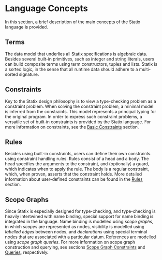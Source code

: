 # Language Concepts

In this section, a brief description of the main concepts of the Statix language
is provided.


## Terms

The data model that underlies all Statix specifications is algebraic data.
Besides several built-in primitives, such as integer and string literals, users
can build composite terms using term constructors, tuples and lists. Statix is
a sorted logic, in the sense that all runtime data should adhere to a
multi-sorted signature.


## Constraints

Key to the Statix design philosophy is to view a type-checking problem as a
constraint problem. When solving the constraint problem, a minimal model is inferred
from the constraints. This model represents a principal typing for the original
program. In order to express such constraint problems, a versatile set of built-in
constraints is provided by the Statix language. For more information on constraints,
see the [Basic Constraints](../basic-constraints) section.


## Rules

Besides using built-in constraints, users can define their own constraints using
constraint handling rules. Rules consist of a head and a body. The head specifies
the arguments to the constraint, and (optionally) a guard, which indicates when
to apply the rule. The body is a regular constraint, which, when proven, asserts
that the constraint holds. More detailed information about user-defined constraints
can be found in the [Rules](../rules) section.


## Scope Graphs

Since Statix is especially designed for type-checking, and type-checking is heavily
intertwined with name binding, special support for name binding is integrated
in the language. Name binding is modelled using _scope graphs_, in which _scopes_
are represented as nodes, visibility is modelled using _labelled edges_ between
nodes, and _declarations_ using special terminal nodes that are associated with
a particular datum. References are modelled using _scope graph queries_. For
more information on scope graph construction and querying, see sections
[Scope Graph Constraints](../scope-graphs) and [Queries](../queries), respectively.

